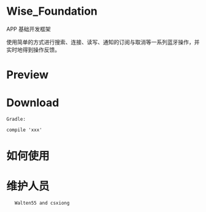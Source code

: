 # Wise_Foundation
APP 基础开发框架

使用简单的方式进行搜索、连接、读写、通知的订阅与取消等一系列蓝牙操作，并实时地得到操作反馈。


# Preview
	

# Download
	Gradle:

	compile 'xxx'

# 如何使用


# 维护人员
	   Walten55 and csxiong
